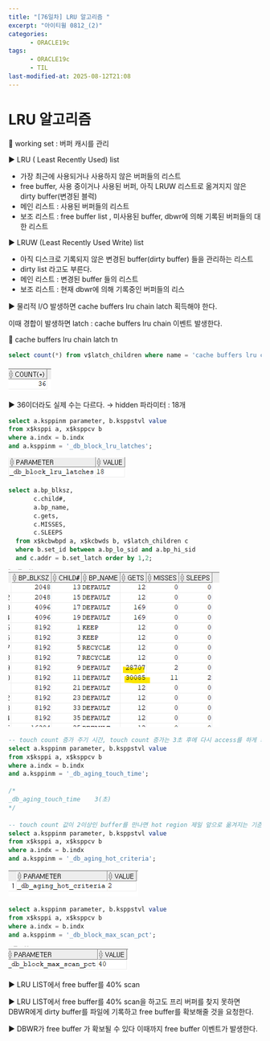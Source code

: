 ```yaml
---
title: "[76일차] LRU 알고리즘 "
excerpt: "아이티윌 0812_(2)"
categories:
      - ORACLE19c
tags:
      - ORACLE19c
      - TIL
last-modified-at: 2025-08-12T21:08
---
```


# LRU 알고리즘

📍 working set : 버퍼 캐시를 관리

▶️ LRU ( Least Recently Used) list

- 가장 최근에 사용되거나 사용하지 않은 버퍼들의 리스트
- free buffer, 사용 중이거나 사용된 버퍼, 아직 LRUW 리스트로 옮겨지지 않은 dirty buffer(변경된 블럭)
- 메인 리스트 : 사용된 버퍼들의 리스트
- 보조 리스트 : free buffer list , 미사용된 buffer, dbwr에 의해 기록된 버퍼들의 대한 리스트

▶️ LRUW (Least Recently Used Write) list 

- 아직 디스크로 기록되지 않은 변경된 buffer(dirty buffer) 들을 관리하는 리스트
- dirty list 라고도 부른다.
- 메인 리스트  : 변경된 buffer 들의 리스트
- 보조 리스트 : 현재 dbwr에 의해 기록중인 버퍼들의 리스

▶️ 물리적 I/O 발생하면 cache buffers lru chain latch 획득해야 한다.

이때 경합이 발생하면 latch : cache buffers lru chain 이벤트 발생한다.

📍 cache buffers lru chain latch tn

```sql
select count(*) from v$latch_children where name = 'cache buffers lru chain';
```

![image.png](/assets/20250812/9.png)

▶️ 36이더라도 실제 수는 다르다.  → hidden 파라미터 : 18개 

```sql
select a.ksppinm parameter, b.ksppstvl value
from x$ksppi a, x$ksppcv b
where a.indx = b.indx
and a.ksppinm = '_db_block_lru_latches';
```

![image.png](/assets/20250812/10.png)

```sql
select a.bp_blksz,       
       c.child#,       
       a.bp_name,       
       c.gets,      
       c.MISSES,      
       c.SLEEPS    
  from x$kcbwbpd a, x$kcbwds b, v$latch_children c 
  where b.set_id between a.bp_lo_sid and a.bp_hi_sid   
  and c.addr = b.set_latch order by 1,2;
```

![image.png](/assets/20250812/11.png)

```sql
-- touch count 증가 주기 시간, touch count 증가는 3초 후에 다시 access를 하게 되면 touch count 1씩 증가
select a.ksppinm parameter, b.ksppstvl value
from x$ksppi a, x$ksppcv b
where a.indx = b.indx
and a.ksppinm = '_db_aging_touch_time';

/*
_db_aging_touch_time	3(초)
*/

-- touch count 값이 2이상인 buffer를 만나면 hot region 제일 앞으로 옮겨지는 기준
select a.ksppinm parameter, b.ksppstvl value
from x$ksppi a, x$ksppcv b
where a.indx = b.indx
and a.ksppinm = '_db_aging_hot_criteria';
```

![image.png](/assets/20250812/12.png)

```sql
select a.ksppinm parameter, b.ksppstvl value
from x$ksppi a, x$ksppcv b
where a.indx = b.indx
and a.ksppinm = '_db_block_max_scan_pct';
```

![image.png](/assets/20250812/13.png)

▶️ LRU LIST에서 free buffer를 40% scan

▶️ LRU LIST에서 free buffer를 40% scan을 하고도 프리 버퍼를 찾지 못하면 DBWR에게 dirty buffer를 파일에 기록하고 free  buffer를 확보해줄 것을 요청한다. 

▶️ DBWR가 free buffer 가 확보될 수 있다 이때까지 free buffer 이벤트가 발생한다.